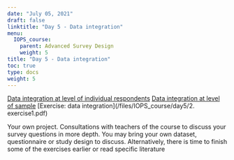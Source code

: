 ```yaml
---
date: "July 05, 2021"
draft: false
linktitle: "Day 5 - Data integration"
menu:
  IOPS_course:
    parent: Advanced Survey Design
    weight: 5
title: "Day 5 - Data integration"
toc: true
type: docs
weight: 5
---
```


[Data integration at level of individual respondents](/files/IOPS_course/day5/1.pdf)
[Data integration at level of sample](/files/IOPS_course/day5/2.pdf)
[Exercise: data integration](/files/IOPS_course/day5/2. exercise1.pdf)

Your own project. Consultations with teachers of the course to discuss your survey questions in more depth. You may bring your own dataset, questionnaire or study design to discuss. Alternatively, there is time to finish some of the exercises earlier or read specific literature
